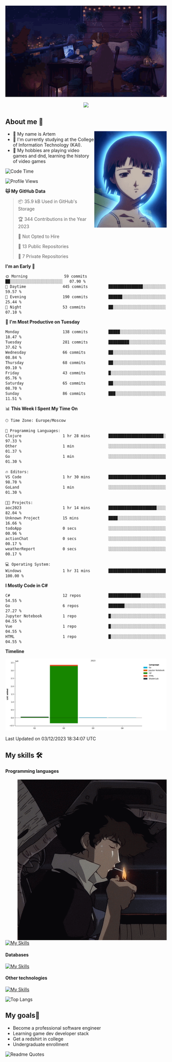 <div align="center">
  <p>
    <img src="assets/lo-fi.gif">
  </p>
  <p>
    <img src="https://readme-typing-svg.herokuapp.com?color=%2336BCF7&lines=Welcome-to-my-profile&center=true&width=380&height=50&duration=4000&pause=1000">
  </p>
</div>

<div>
  <h2>About me 🚀</h2>
   <div align="center">
    <img src="assets/lain2.gif" align="right" height="300px">
  </div>
  <ul>
    <li>👨 My name is Artem</li>
    <li>🌱 I'm currently studying at the College of Information Technology (KAI).</li>
    <li>👾 My hobbies are playing video games and dnd, learning the history of video games </li>
  </ul>
</div>


<!--START_SECTION:waka-->
![Code Time](http://img.shields.io/badge/Code%20Time-37%20hrs%2011%20mins-blue)

![Profile Views](http://img.shields.io/badge/Profile%20Views-0-blue)

**🐱 My GitHub Data** 

> 📦 35.9 kB Used in GitHub's Storage 
 > 
> 🏆 344 Contributions in the Year 2023
 > 
> 🚫 Not Opted to Hire
 > 
> 📜 13 Public Repositories 
 > 
> 🔑 7 Private Repositories 
 > 
**I'm an Early 🐤** 

```text
🌞 Morning                59 commits          ██░░░░░░░░░░░░░░░░░░░░░░░   07.90 % 
🌆 Daytime                445 commits         ███████████████░░░░░░░░░░   59.57 % 
🌃 Evening                190 commits         ██████░░░░░░░░░░░░░░░░░░░   25.44 % 
🌙 Night                  53 commits          ██░░░░░░░░░░░░░░░░░░░░░░░   07.10 % 
```
📅 **I'm Most Productive on Tuesday** 

```text
Monday                   138 commits         █████░░░░░░░░░░░░░░░░░░░░   18.47 % 
Tuesday                  281 commits         █████████░░░░░░░░░░░░░░░░   37.62 % 
Wednesday                66 commits          ██░░░░░░░░░░░░░░░░░░░░░░░   08.84 % 
Thursday                 68 commits          ██░░░░░░░░░░░░░░░░░░░░░░░   09.10 % 
Friday                   43 commits          █░░░░░░░░░░░░░░░░░░░░░░░░   05.76 % 
Saturday                 65 commits          ██░░░░░░░░░░░░░░░░░░░░░░░   08.70 % 
Sunday                   86 commits          ███░░░░░░░░░░░░░░░░░░░░░░   11.51 % 
```


📊 **This Week I Spent My Time On** 

```text
🕑︎ Time Zone: Europe/Moscow

💬 Programming Languages: 
Clojure                  1 hr 28 mins        ████████████████████████░   97.33 % 
Other                    1 min               ░░░░░░░░░░░░░░░░░░░░░░░░░   01.37 % 
Go                       1 min               ░░░░░░░░░░░░░░░░░░░░░░░░░   01.30 % 

🔥 Editors: 
VS Code                  1 hr 30 mins        █████████████████████████   98.70 % 
GoLand                   1 min               ░░░░░░░░░░░░░░░░░░░░░░░░░   01.30 % 

🐱‍💻 Projects: 
aoc2023                  1 hr 14 mins        █████████████████████░░░░   82.04 % 
Unknown Project          15 mins             ████░░░░░░░░░░░░░░░░░░░░░   16.66 % 
todoApp                  0 secs              ░░░░░░░░░░░░░░░░░░░░░░░░░   00.96 % 
actionChat               0 secs              ░░░░░░░░░░░░░░░░░░░░░░░░░   00.17 % 
weatherReport            0 secs              ░░░░░░░░░░░░░░░░░░░░░░░░░   00.17 % 

💻 Operating System: 
Windows                  1 hr 31 mins        █████████████████████████   100.00 % 
```

**I Mostly Code in C#** 

```text
C#                       12 repos            ██████████████░░░░░░░░░░░   54.55 % 
Go                       6 repos             ███████░░░░░░░░░░░░░░░░░░   27.27 % 
Jupyter Notebook         1 repo              █░░░░░░░░░░░░░░░░░░░░░░░░   04.55 % 
Vue                      1 repo              █░░░░░░░░░░░░░░░░░░░░░░░░   04.55 % 
HTML                     1 repo              █░░░░░░░░░░░░░░░░░░░░░░░░   04.55 % 
```



**Timeline**

![Lines of Code chart](https://raw.githubusercontent.com/nifle3/nifle3/main/assets/bar_graph.png)


 Last Updated on 03/12/2023 18:34:07 UTC
<!--END_SECTION:waka-->

## My skills 🛠️
#### Programming languages
<div align="center">
  <img src="assets/bebop_smoke.gif" align="right" height="500px">
</div>


[![My Skills](https://skillicons.dev/icons?i=go,cs,python)](https://skillicons.dev)
#### Databases
[![My Skills](https://skillicons.dev/icons?i=mysql,mongodb,postgres)](https://skillicons.dev)
#### Other technologies
[![My Skills](https://skillicons.dev/icons?i=unity,docker,git,wasm)](https://skillicons.dev)

![Top Langs](https://github-readme-stats.vercel.app/api/top-langs/?username=nifle3&layout=compact&theme=nord)


## My goals🚀
- Become a professional software engineer
- Learning game dev developer stack
- Get a redshirt in college
- Undergraduate enrollment

![Readme Quotes](https://quotes-github-readme.vercel.app/api?type=horizontal&theme=nord) 
